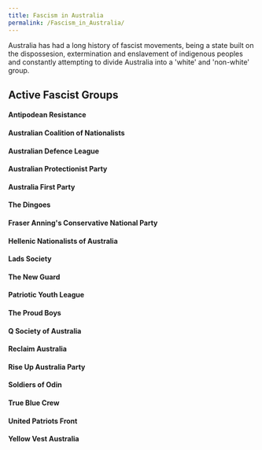 ```yaml
---
title: Fascism in Australia
permalink: /Fascism_in_Australia/
---
```


Australia has had a long history of fascist movements, being a state
built on the dispossesion, extermination and enslavement of indigenous
peoples and constantly attempting to divide Australia into a 'white' and
'non-white' group.

## Active Fascist Groups

#### Antipodean Resistance

#### Australian Coalition of Nationalists

#### Australian Defence League

#### Australian Protectionist Party

#### Australia First Party

#### The Dingoes

#### Fraser Anning's Conservative National Party

#### Hellenic Nationalists of Australia

#### Lads Society

#### The New Guard

#### Patriotic Youth League

#### The Proud Boys

#### Q Society of Australia

#### Reclaim Australia

#### Rise Up Australia Party

#### Soldiers of Odin

#### True Blue Crew

#### United Patriots Front

#### Yellow Vest Australia